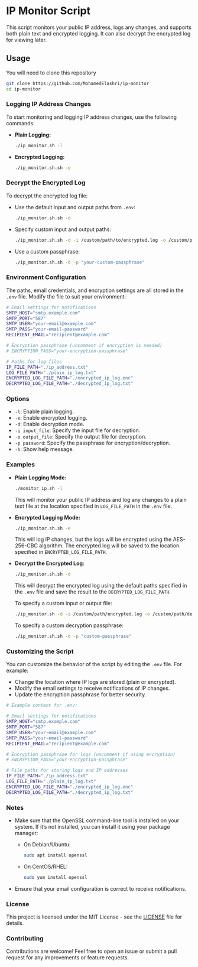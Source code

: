 # IP Monitor Script

This script monitors your public IP address, logs any changes, and supports both plain text and encrypted logging. It can also decrypt the encrypted log for viewing later.

## Usage

You will need to clone this repository 

```bash
git clone https://github.com/MohamedElashri/ip-monitor
cd ip-monitor
```

### Logging IP Address Changes
To start monitoring and logging IP address changes, use the following commands:

- **Plain Logging:**
  ```bash
  ./ip_monitor.sh -l
  ```

- **Encrypted Logging:**
  ```bash
  ./ip_monitor.sh.sh -e
  ```

### Decrypt the Encrypted Log
To decrypt the encrypted log file:

- Use the default input and output paths from `.env`:
  ```bash
  ./ip_monitor.sh.sh -d
  ```

- Specify custom input and output paths:
  ```bash
  ./ip_monitor.sh.sh -d -i /custom/path/to/encrypted.log -o /custom/path/to/decrypted.log
  ```

- Use a custom passphrase:
  ```bash
  ./ip_monitor.sh.sh -d -p "your-custom-passphrase"
  ```

### Environment Configuration

The paths, email credentials, and encryption settings are all stored in the `.env` file. Modify the file to suit your environment:

```bash
# Email settings for notifications
SMTP_HOST="smtp.example.com"
SMTP_PORT="587"
SMTP_USER="your-email@example.com"
SMTP_PASS="your-email-password"
RECIPIENT_EMAIL="recipient@example.com"

# Encryption passphrase (uncomment if encryption is needed)
# ENCRYPTION_PASS="your-encryption-passphrase"

# Paths for log files
IP_FILE_PATH="./ip_address.txt"
LOG_FILE_PATH="./plain_ip_log.txt"
ENCRYPTED_LOG_FILE_PATH="./encrypted_ip_log.enc"
DECRYPTED_LOG_FILE_PATH="./decrypted_ip_log.txt"
```

### Options

- `-l`: Enable plain logging.
- `-e`: Enable encrypted logging.
- `-d`: Enable decryption mode.
- `-i input_file`: Specify the input file for decryption.
- `-o output_file`: Specify the output file for decryption.
- `-p password`: Specify the passphrase for encryption/decryption.
- `-h`: Show help message.

### Examples

- **Plain Logging Mode:**
  ```bash
  ./monitor_ip.sh -l
  ```
  This will monitor your public IP address and log any changes to a plain text file at the location specified in `LOG_FILE_PATH` in the `.env` file.

- **Encrypted Logging Mode:**
  ```bash
  ./ip_monitor.sh.sh -e
  ```
  This will log IP changes, but the logs will be encrypted using the AES-256-CBC algorithm. The encrypted log will be saved to the location specified in `ENCRYPTED_LOG_FILE_PATH`.

- **Decrypt the Encrypted Log:**
  ```bash
  ./ip_monitor.sh.sh -d
  ```
  This will decrypt the encrypted log using the default paths specified in the `.env` file and save the result to the `DECRYPTED_LOG_FILE_PATH`. 

  To specify a custom input or output file:
  ```bash
  ./ip_monitor.sh -d -i /custom/path/encrypted.log -o /custom/path/decrypted.log
  ```

  To specify a custom decryption passphrase:
  ```bash
  ./ip_monitor.sh.sh -d -p "custom-passphrase"
  ```

### Customizing the Script

You can customize the behavior of the script by editing the `.env` file. For example:

- Change the location where IP logs are stored (plain or encrypted).
- Modify the email settings to receive notifications of IP changes.
- Update the encryption passphrase for better security.

```bash
# Example content for .env:

# Email settings for notifications
SMTP_HOST="smtp.example.com"
SMTP_PORT="587"
SMTP_USER="your-email@example.com"
SMTP_PASS="your-email-password"
RECIPIENT_EMAIL="recipient@example.com"

# Encryption passphrase for logs (uncomment if using encryption)
# ENCRYPTION_PASS="your-encryption-passphrase"

# File paths for storing logs and IP addresses
IP_FILE_PATH="./ip_address.txt"
LOG_FILE_PATH="./plain_ip_log.txt"
ENCRYPTED_LOG_FILE_PATH="./encrypted_ip_log.enc"
DECRYPTED_LOG_FILE_PATH="./decrypted_ip_log.txt"
```

### Notes

- Make sure that the OpenSSL command-line tool is installed on your system. If it’s not installed, you can install it using your package manager:
  - On Debian/Ubuntu:
    ```bash
    sudo apt install openssl
    ```
  - On CentOS/RHEL:
    ```bash
    sudo yum install openssl
    ```

- Ensure that your email configuration is correct to receive notifications.

### License

This project is licensed under the MIT License - see the [LICENSE](LICENSE) file for details.

### Contributing

Contributions are welcome! Feel free to open an issue or submit a pull request for any improvements or feature requests.
